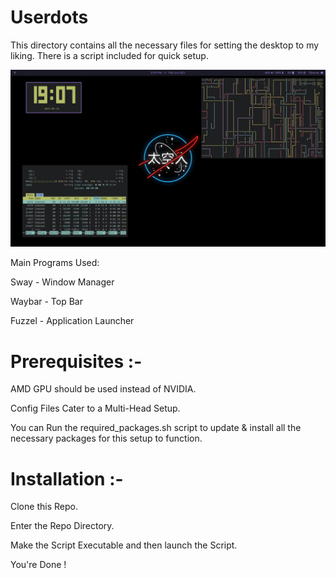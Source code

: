 # Userdots
This directory contains all the necessary files for setting the desktop to my liking.
There is a script included for quick setup.

<img src="example.jpg">

Main Programs Used:

Sway   - Window Manager

Waybar - Top Bar

Fuzzel - Application Launcher

# Prerequisites :-
AMD GPU should be used instead of NVIDIA.

Config Files Cater to a Multi-Head Setup.

You can Run the required_packages.sh script to update & install all the necessary packages for this setup to function.

# Installation :-
Clone this Repo.

Enter the Repo Directory.

Make the Script Executable and then launch the Script.

You're Done !
